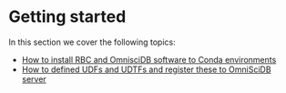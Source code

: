 # Getting started

In this section we cover the following topics:

* [How to install RBC and OmnisciDB software to Conda environments](installation.md)
* [How to defined UDFs and UDTFs and register these to OmniSciDB server](simple-example-omniscidb.md)

## 

